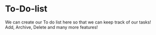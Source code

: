 # To-Do-list
We can create our To do list here so that we can keep track of our tasks!
Add, Archive, Delete and many more features!
